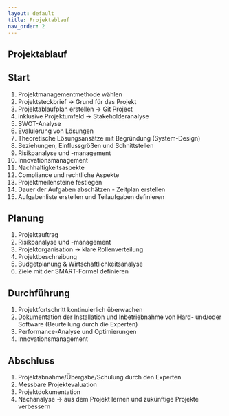 ```yaml
---
layout: default
title: Projektablauf
nav_order: 2
---
```

## Projektablauf

## Start

1. Projektmanagementmethode wählen
2. Projektsteckbrief -> Grund für das Projekt
3. Projektablaufplan erstellen -> Git Project
4. inklusive Projektumfeld -> Stakeholderanalyse
5. SWOT-Analyse
6. Evaluierung von Lösungen
7. Theoretische Lösungsansätze mit Begründung (System-Design)
8. Beziehungen, Einflussgrößen und Schnittstellen
9. Risikoanalyse und -management
10. Innovationsmanagement
11. Nachhaltigkeitsaspekte
12. Compliance und rechtliche Aspekte
13. Projektmeilensteine festlegen
14. Dauer der Aufgaben abschätzen - Zeitplan erstellen
15. Aufgabenliste erstellen und Teilaufgaben definieren

## Planung

1. Projektauftrag
2. Risikoanalyse und -management
3. Projektorganisation -> klare Rollenverteilung
4. Projektbeschreibung
5. Budgetplanung & Wirtschaftlichkeitsanalyse
6. Ziele mit der SMART-Formel definieren

## Durchführung

1. Projektfortschritt kontinuierlich überwachen
2. Dokumentation der Installation und Inbetriebnahme von Hard- und/oder Software (Beurteilung durch die Experten)
3. Performance-Analyse und Optimierungen
4. Innovationsmanagement

## Abschluss

1. Projektabnahme/Übergabe/Schulung durch den Experten
2. Messbare Projektevaluation
3. Projektdokumentation
4. Nachanalyse -> aus dem Projekt lernen und zukünftige Projekte verbessern

